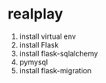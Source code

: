 # realplay

1. install virtual env
2. install Flask
3. install flask-sqlalchemy
4. pymysql
5. install flask-migration

